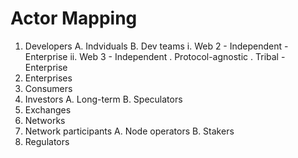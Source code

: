# Actor Mapping

1. Developers
    A. Indviduals
    B. Dev teams
        i. Web 2
            - Independent
            - Enterprise
        ii. Web 3
            - Independent
                . Protocol-agnostic
                . Tribal
            - Enterprise
2. Enterprises
3. Consumers
4. Investors
 A. Long-term
 B. Speculators
5. Exchanges
6. Networks
7. Network participants
 A. Node operators
 B. Stakers
8. Regulators